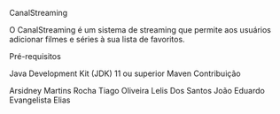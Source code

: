 CanalStreaming

O CanalStreaming é um sistema de streaming que permite aos usuários adicionar filmes e séries à sua lista de favoritos.

Pré-requisitos

Java Development Kit (JDK) 11 ou superior
Maven
Contribuição

Arsidney Martins Rocha
Tiago Oliveira Lelis Dos Santos
João Eduardo Evangelista Elias
